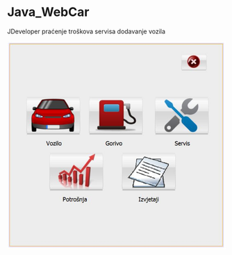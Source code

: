 # Java_WebCar

JDeveloper
praćenje troškova servisa
dodavanje vozila

![alt tag](https://github.com/ProjectRodac/Java_WebCar/blob/master/meni.JPG)
